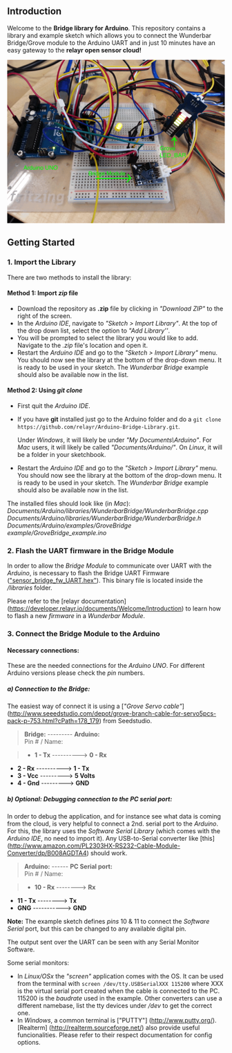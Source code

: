 Introduction
------------
Welcome to the **Bridge library for Arduino**.
This repository contains a library and example sketch which allows you to connect the Wunderbar Bridge/Grove module to the Arduino UART and in just 10 minutes have an easy gateway to the **relayr open sensor cloud!**

![Picture of the example](./README/arduinoBridge.gif)

## Getting Started 
### 1. Import the Library

There are two methods to install the library:

#### Method 1: Import *zip* file
* Download the repository as **.zip** file by clicking in *"Download ZIP"* to the right of the screen.
* In the *Arduino IDE*, navigate to *"Sketch > Import Library"*. At the top of the drop down list, select the option to *"Add Library''*.
* You will be prompted to select the library you would like to add. Navigate to the *.zip* file's location and open it.
* Restart the *Arduino IDE* and go to the *"Sketch > Import Library"* menu. You should now see the library at the bottom of the drop-down menu. It is ready to be used in your sketch. The *Wunderbar Bridge* example should also be available now in the list.

#### Method 2: Using *git clone*
* First quit the *Arduino IDE*. 
* If you have **git** installed just go to the Arduino folder and do a `git clone https://github.com/relayr/Arduino-Bridge-Library.git`. 

    Under *Windows*, it will likely be under *"My Documents\Arduino\"*. For *Mac* users, it will likely be called *"Documents/Arduino/"*. On *Linux*, it will be a folder in your sketchbook. 
* Restart the *Arduino IDE* and go to the *"Sketch > Import Library"* menu. You should now see the library at the bottom of the drop-down menu. It is ready to be used in your sketch. The *Wunderbar Bridge* example should also be available now in the list.

The installed files should look like (in *Mac*):
*Documents/Arduino/libraries/WunderbarBridge/WunderbarBridge.cpp*
*Documents/Arduino/libraries/WunderbarBridge/WunderbarBridge.h*
*Documents/Arduino/examples/GroveBridge example/GroveBridge_example.ino*

### 2. Flash the UART firmware in the Bridge Module
In order to allow the *Bridge Module* to communicate over UART with the *Arduino*, is necessary to flash the Bridge UART Firmware (["sensor\_bridge\_fw\_UART.hex"](https://github.com/relayr/Arduino-Bridge-Library/blob/master/libraries/WunderbarBridge/sensor_bridge_fw_UART.hex)). This binary file is located inside the */libraries* folder.

Please refer to the [relayr documentation] (https://developer.relayr.io/documents/Welcome/Introduction) to learn how to flash a new *firmware* in a *Wunderbar Module*.

### 3. Connect the Bridge Module to the Arduino
#### Necessary connections:
These are the needed connections for the *Arduino UNO*. For different Arduino versions please check the *pin* numbers.

##### a) Connection to the Bridge:
The easiest way of connect it is using a [*"Grove Servo cable"*] (http://www.seeedstudio.com/depot/grove-branch-cable-for-servo5pcs-pack-p-753.html?cPath=178_179) from Seedstudio.

> **Bridge:** --------- **Arduino:**                
Pin # / Name:

> *  **1 - Tx** ----------> **0 - Rx**
* **2 - Rx** ----------> **1 - Tx**
* **3 - Vcc** ---------> **5 Volts**
* **4  - Gnd** ---------> **GND**

##### b) Optional: Debugging connection to the PC serial port:
In order to debug the application, and for instance see what data is coming from the cloud, is very helpful to connect a 2nd. serial port to the *Arduino*. For this, the library uses the *Software Serial Library* (which comes with the *Arduino IDE*, no need to import it). Any USB-to-Serial converter like [this] (http://www.amazon.com/PL2303HX-RS232-Cable-Module-Converter/dp/B008AGDTA4) should work.

> **Arduino:** ------ **PC Serial port:**                
Pin # / Name:

> *  **10 - Rx** --------> **Rx**
* **11 - Tx** --------> **Tx**
* **GNG** -----------> **GND**

**Note:** The example sketch defines *pins* 10 & 11 to connect the *Software Serial* port, but this can be changed to any available digital pin.

The output sent over the UART can be seen with any Serial Monitor Software.

Some serial monitors:

* In *Linux/OSx* the *"screen"* application comes with the OS. It can be used from the terminal with `screen /dev/tty.USBSerialXXX 115200` where XXX is the virtual serial port created when the cable is connected to the PC. 115200 is the *baudrate* used in the example. Other converters can use a different namebase, list the tty devices under */dev* to get the correct one. 
* In *Windows*, a common terminal is ["PUTTY"] (http://www.putty.org/). [Realterm] (http://realterm.sourceforge.net/) also provide useful funcionalities. Please refer to their respect documentation for config options. 



